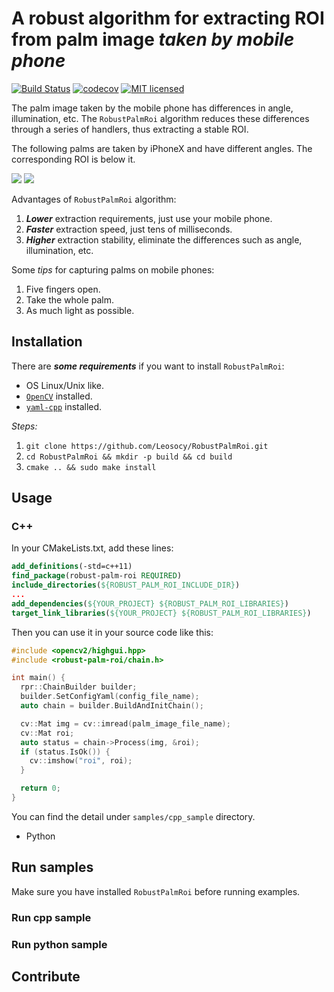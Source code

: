 # A robust algorithm for extracting ROI from palm image ***taken by mobile phone***

[![Build Status](https://travis-ci.org/Leosocy/RobustPalmRoi.svg?branch=master)](https://travis-ci.org/Leosocy/RobustPalmRoi)
[![codecov](https://codecov.io/gh/Leosocy/RobustPalmRoi/branch/master/graph/badge.svg)](https://codecov.io/gh/Leosocy/RobustPalmRoi)
[![MIT licensed](https://img.shields.io/badge/license-MIT-green.svg)](https://raw.githubusercontent.com/Leosocy/RobustPalmRoi/master/LICENSE)

The palm image taken by the mobile phone has differences in angle, illumination, etc. The `RobustPalmRoi` algorithm reduces these differences through a series of handlers, thus extracting a stable ROI.

The following palms are taken by iPhoneX and have different angles. The corresponding ROI is below it.

![](https://blog-images-1257621236.cos.ap-shanghai.myqcloud.com/original_palm_set.jpg)
![](https://blog-images-1257621236.cos.ap-shanghai.myqcloud.com/roi_palm_set.jpg)

Advantages of `RobustPalmRoi` algorithm:

1. ***Lower*** extraction requirements, just use your mobile phone.
1. ***Faster*** extraction speed, just tens of milliseconds.
1. ***Higher*** extraction stability, eliminate the differences such as angle, illumination, etc.

Some *tips* for capturing palms on mobile phones:

1. Five fingers open.
1. Take the whole palm.
1. As much light as possible.

## Installation

There are ***some requirements*** if you want to install `RobustPalmRoi`:

- OS Linux/Unix like.
- [`OpenCV`](https://docs.opencv.org/3.4/d7/d9f/tutorial_linux_install.html) installed.
- [`yaml-cpp`](https://github.com/jbeder/yaml-cpp) installed.

*Steps:*

1. `git clone https://github.com/Leosocy/RobustPalmRoi.git`
1. `cd RobustPalmRoi && mkdir -p build && cd build`
1. `cmake .. && sudo make install`

## Usage

### C++

In your CMakeLists.txt, add these lines:

```cmake
add_definitions(-std=c++11)
find_package(robust-palm-roi REQUIRED)
include_directories(${ROBUST_PALM_ROI_INCLUDE_DIR})
...
add_dependencies(${YOUR_PROJECT} ${ROBUST_PALM_ROI_LIBRARIES})
target_link_libraries(${YOUR_PROJECT} ${ROBUST_PALM_ROI_LIBRARIES})
```

Then you can use it in your source code like this:

```c++
#include <opencv2/highgui.hpp>
#include <robust-palm-roi/chain.h>

int main() {
  rpr::ChainBuilder builder;
  builder.SetConfigYaml(config_file_name);
  auto chain = builder.BuildAndInitChain();

  cv::Mat img = cv::imread(palm_image_file_name);
  cv::Mat roi;
  auto status = chain->Process(img, &roi);
  if (status.IsOk()) {
    cv::imshow("roi", roi);
  }

  return 0;
}
```

You can find the detail under `samples/cpp_sample` directory.

- Python

## Run samples

Make sure you have installed `RobustPalmRoi` before running examples.

### Run cpp sample

### Run python sample

## Contribute
